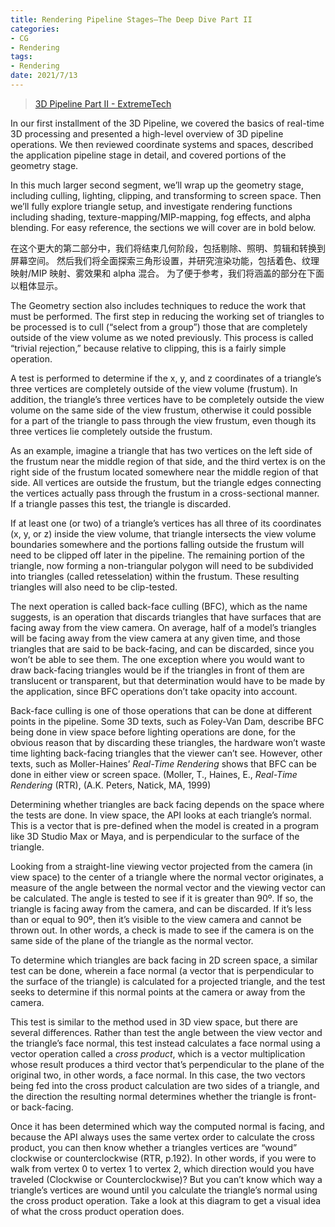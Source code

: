 ```yaml
---
title: Rendering Pipeline Stages–The Deep Dive Part II
categories:
- CG
- Rendering
tags:
- Rendering
date: 2021/7/13
---
```


> [3D Pipeline Part II - ExtremeTech](https://www.extremetech.com/computing/49422-3d-pipeline-part-ii)

In our first installment of the 3D Pipeline, we covered the basics of real-time 3D processing and presented a high-level overview of 3D pipeline operations. We then reviewed coordinate systems and spaces, described the application pipeline stage in detail, and covered portions of the geometry stage.

In this much larger second segment, we’ll wrap up the geometry stage, including culling, lighting, clipping, and transforming to screen space. Then we’ll fully explore triangle setup, and investigate rendering functions including shading, texture-mapping/MIP-mapping, fog effects, and alpha blending. For easy reference, the sections we will cover are in bold below.

在这个更大的第二部分中，我们将结束几何阶段，包括剔除、照明、剪辑和转换到屏幕空间。 然后我们将全面探索三角形设置，并研究渲染功能，包括着色、纹理映射/MIP 映射、雾效果和 alpha 混合。 为了便于参考，我们将涵盖的部分在下面以粗体显示。

The Geometry section also includes techniques to reduce the work that must be performed. The first step in reducing the working set of triangles to be processed is to cull (“select from a group”) those that are completely outside of the view volume as we noted previously. This process is called “trivial rejection,” because relative to clipping, this is a fairly simple operation.

A test is performed to determine if the x, y, and z coordinates of a triangle’s three vertices are completely outside of the view volume (frustum). In addition, the triangle’s three vertices have to be completely outside the view volume on the same side of the view frustum, otherwise it could possible for a part of the triangle to pass through the view frustum, even though its three vertices lie completely outside the frustum.

As an example, imagine a triangle that has two vertices on the left side of the frustum near the middle region of that side, and the third vertex is on the right side of the frustum located somewhere near the middle region of that side. All vertices are outside the frustum, but the triangle edges connecting the vertices actually pass through the frustum in a cross-sectional manner. If a triangle passes this test, the triangle is discarded.

If at least one (or two) of a triangle’s vertices has all three of its coordinates (x, y, or z) inside the view volume, that triangle intersects the view volume boundaries somewhere and the portions falling outside the frustum will need to be clipped off later in the pipeline. The remaining portion of the triangle, now forming a non-triangular polygon will need to be subdivided into triangles (called retesselation) within the frustum. These resulting triangles will also need to be clip-tested.

The next operation is called back-face culling (BFC), which as the name suggests, is an operation that discards triangles that have surfaces that are facing away from the view camera. On average, half of a model’s triangles will be facing away from the view camera at any given time, and those triangles that are said to be back-facing, and can be discarded, since you won’t be able to see them. The one exception where you would want to draw back-facing triangles would be if the triangles in front of them are translucent or transparent, but that determination would have to be made by the application, since BFC operations don’t take opacity into account.

Back-face culling is one of those operations that can be done at different points in the pipeline. Some 3D texts, such as Foley-Van Dam, describe BFC being done in view space before lighting operations are done, for the obvious reason that by discarding these triangles, the hardware won’t waste time lighting back-facing triangles that the viewer can’t see. However, other texts, such as Moller-Haines’ *Real-Time Rendering* shows that BFC can be done in either view or screen space. (Moller, T., Haines, E., *Real-Time Rendering* (RTR), (A.K. Peters, Natick, MA, 1999)

Determining whether triangles are back facing depends on the space where the tests are done. In view space, the API looks at each triangle’s normal. This is a vector that is pre-defined when the model is created in a program like 3D Studio Max or Maya, and is perpendicular to the surface of the triangle.

Looking from a straight-line viewing vector projected from the camera (in view space) to the center of a triangle where the normal vector originates, a measure of the angle between the normal vector and the viewing vector can be calculated. The angle is tested to see if it is greater than 90º. If so, the triangle is facing away from the camera, and can be discarded. If it’s less than or equal to 90º, then it’s visible to the view camera and cannot be thrown out. In other words, a check is made to see if the camera is on the same side of the plane of the triangle as the normal vector.

To determine which triangles are back facing in 2D screen space, a similar test can be done, wherein a face normal (a vector that is perpendicular to the surface of the triangle) is calculated for a projected triangle, and the test seeks to determine if this normal points at the camera or away from the camera.

This test is similar to the method used in 3D view space, but there are several differences. Rather than test the angle between the view vector and the triangle’s face normal, this test instead calculates a face normal using a vector operation called a *cross product*, which is a vector multiplication whose result produces a third vector that’s perpendicular to the plane of the original two, in other words, a face normal. In this case, the two vectors being fed into the cross product calculation are two sides of a triangle, and the direction the resulting normal determines whether the triangle is front- or back-facing.

Once it has been determined which way the computed normal is facing, and because the API always uses the same vertex order to calculate the cross product, you can then know whether a triangles vertices are “wound” clockwise or counterclockwise (RTR, p.192). In other words, if you were to walk from vertex 0 to vertex 1 to vertex 2, which direction would you have traveled (Clockwise or Counterclockwise)? But you can’t know which way a triangle’s vertices are wound until you calculate the triangle’s normal using the cross product operation. Take a look at this diagram to get a visual idea of what the cross product operation does.